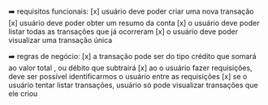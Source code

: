 ➡️ requisitos funcionais: 
[x] usuário deve poder criar uma nova transação 
[x] usuário deve poder obter um resumo da conta 
[x] o usuário deve poder listar todas as transações que já ocorreram 
[x] o usuário deve poder visualizar uma transação única

➡️ regras de negócio: 
[x] a transação pode ser do tipo crédito que somará ao valor total , ou débito que subtrairá 
[x] ao o usuário fazer requisições, deve ser possível identificarmos o usuário entre as requisições 
[x] se o usuário tentar listar transações, usuário só pode visualizar transações que ele criou
